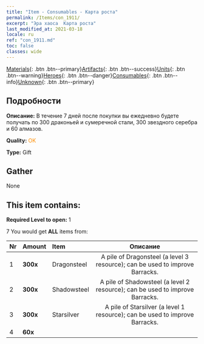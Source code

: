 ```yaml
---
title: "Item - Consumables - Карта роста"
permalink: /Items/con_1911/
excerpt: "Эра хаоса  Карта роста"
last_modified_at: 2021-03-18
locale: ru
ref: "con_1911.md"
toc: false
classes: wide
---
```

 [Materials](/ru/Items/){: .btn .btn--primary}[Artifacts](/ru/Items/Artifacts/){: .btn .btn--success}[Units](/ru/Items/Units/){: .btn .btn--warning}[Heroes](/ru/Items/Heroes/){: .btn .btn--danger}[Consumables](/ru/Items/Consumables/){: .btn .btn--info}[Unknown](/ru/Items/Unknown/){: .btn .btn--primary}

## Подробности
 **Описание:** В течение 7 дней после покупки вы ежедневно будете получать по 300 драконьей и сумеречной стали, 300 звездного серебра и 60 алмазов.

 **Quality:** <span style="color: #FF8C00">OK</span>

 **Type:** Gift

## Gather

  None

## This item contains:

 **Required Level to open:** 1

 7 You would get **ALL** items  from:

  | Nr | Amount |     Item    | Описание |
  |:---|:-------|:------------|:-----------:|
  | 1 |  **300x** | Dragonsteel | A pile of Dragonsteel (a level 3 resource); can be used to improve Barracks.  | 
  | 2 |  **300x** | Shadowsteel | A pile of Shadowsteel (a level 2 resource); can be used to improve Barracks.  | 
  | 3 |  **300x** | Starsilver | A pile of Starsilver (a level 1 resource); can be used to improve Barracks.  | 
  | 4 |  **60x** | <i class="fas fa-gem"/> |  | 
